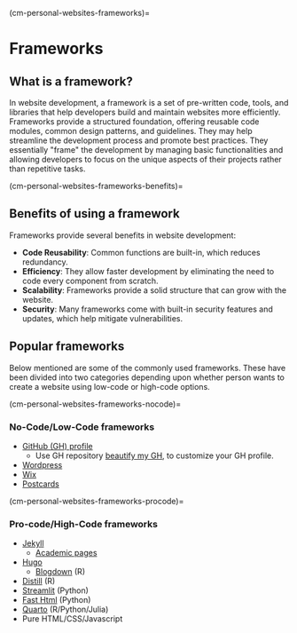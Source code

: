 (cm-personal-websites-frameworks)=
# Frameworks

## What is a framework?

In website development, a framework is a set of pre-written code, tools, and
libraries that help developers build and maintain websites more efficiently.
Frameworks provide a structured foundation, offering reusable code modules,
common design patterns, and guidelines. They may help streamline the development
process and promote best practices. They essentially "frame" the development by
managing basic functionalities and allowing developers to focus on the unique
aspects of their projects rather than repetitive tasks.

(cm-personal-websites-frameworks-benefits)=
## Benefits of using a framework

Frameworks provide several benefits in website development:

* **Code Reusability**: Common functions are built-in, which
reduces redundancy.
* **Efficiency**: They allow faster development by eliminating the need
to code every component from scratch.
* **Scalability**: Frameworks provide a solid structure that can grow with the
website.
* **Security**: Many frameworks come with built-in security features and
updates, which help mitigate vulnerabilities.

## Popular frameworks

Below mentioned are some of the commonly used frameworks. These have been
divided into two categories depending upon whether person wants to create a
website using low-code or high-code options.

(cm-personal-websites-frameworks-nocode)=
### No-Code/Low-Code frameworks

* [GitHub (GH) profile](https://docs.github.com/en/account-and-profile/setting-up-and-managing-your-github-profile/customizing-your-profile/about-your-profile)
  * Use GH repository [beautify my GH](<https://github.com/rzashakeri/beautify-github-profile>), to customize your GH profile.
* [Wordpress](https://wordpress.com/support/five-step-website-setup/)
* [Wix](https://www.wix.com/)
* [Postcards](https://github.com/seankross/postcards)

(cm-personal-websites-frameworks-procode)=
### Pro-code/High-Code frameworks

* [Jekyll](https://jekyllrb.com/)
  * [Academic pages](https://github.com/academicpages/academicpages.github.io)
* [Hugo](https://gohugo.io/)
  * [Blogdown](https://bookdown.org/yihui/blogdown/) (R)
* [Distill](https://rstudio.github.io/distill/) (R)
* [Streamlit](https://streamlit.io/) (Python)
* [Fast Html](https://fastht.ml/) (Python)
* [Quarto](https://quarto.org/docs/gallery/#websites) (R/Python/Julia)
* Pure HTML/CSS/Javascript 

